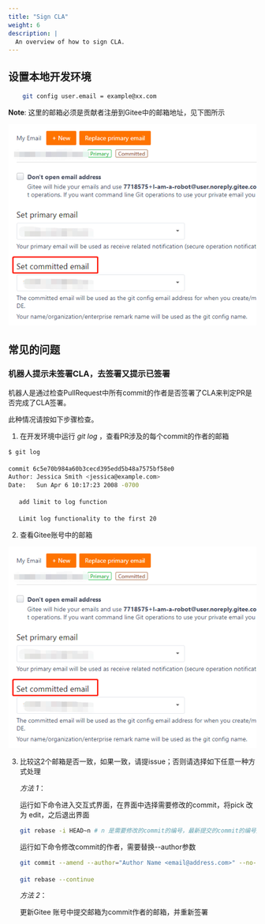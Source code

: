 ```yaml
---
title: "Sign CLA"
weight: 6
description: |
  An overview of how to sign CLA.
---
```


## 设置本地开发环境
```sh
    git config user.email = example@xx.com
```

**Note**: 这里的邮箱必须是贡献者注册到Gitee中的邮箱地址，见下图所示

![gitee_email](gitee_email.png)

## 常见的问题

### 机器人提示未签署CLA，去签署又提示已签署

机器人是通过检查PullRequest中所有commit的作者是否签署了CLA来判定PR是否完成了CLA签署。

此种情况请按如下步骤检查。

1. 在开发环境中运行 *git log* ，查看PR涉及的每个commit的作者的邮箱

```sh
$ git log

commit 6c5e70b984a60b3cecd395edd5b48a7575bf58e0
Author: Jessica Smith <jessica@example.com>
Date:   Sun Apr 6 10:17:23 2008 -0700

   add limit to log function

   Limit log functionality to the first 20

```

2. 查看Gitee账号中的邮箱

![gitee_email](gitee_email.png)

3. 比较这2个邮箱是否一致，如果一致，请提issue；否则请选择如下任意一种方式处理

   *方法 1*：

   运行如下命令进入交互式界面，在界面中选择需要修改的commit，将pick 改为 edit，之后退出界面

   ```sh
   git rebase -i HEAD~n # n 是需要修改的commit的编号，最新提交的commit的编号是1，以此类推

   ```

   运行如下命令修改commit的作者，需要替换--author参数

   ```sh
   git commit --amend --author="Author Name <email@address.com>" --no-edit

   git rebase --continue

   ```

   *方法 2*：

   更新Gitee 账号中提交邮箱为commit作者的邮箱，并重新签署
